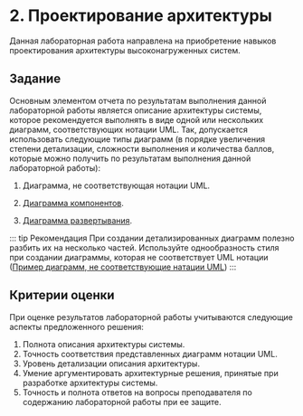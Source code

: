 # 2. Проектирование архитектуры

Данная лабораторная работа направлена на приобретение навыков проектирования архитектуры высоконагруженных систем.

## Задание

Основным элементом отчета по результатам выполнения данной лабораторной работы является описание архитектуры системы, которое рекомендуется выполнять в виде одной или нескольких диаграмм, соответствующих нотации UML. Так, допускается использовать следующие типы диаграмм (в порядке увеличения степени детализации, сложности выполнения и количества баллов, которые можно получить по результатам выполнения данной лабораторной работы):

1. Диаграмма, не соответствующая нотации UML.
1. [Диаграмма компонентов](https://drive.google.com/file/d/1qoTxBFyAIKRhoO7N9tBUer_Oz8oX1hlz/view?usp=drive_link).

1. [Диаграмма развертывания](https://drive.google.com/file/d/1qoTxBFyAIKRhoO7N9tBUer_Oz8oX1hlz/view?usp=drive_link).


::: tip Рекомендация
При создании детализированных диаграмм полезно разбить их на несколько частей. Используйте однообразность стиля при создании диаграммы, которая не соответствует UML нотации ([Пример диаграмм, не соответствующие натации UML](https://github.com/donnemartin/system-design-primer?tab=readme-ov-file))
:::

## Критерии оценки

При оценке результатов лабораторной работы учитываются следующие аспекты предложенного решения:

1. Полнота описания архитектуры системы.
1. Точность соответствия представленных диаграмм нотации UML.
1. Уровень детализации описания архитектуры.
1. Умение аргументировать архитектурные решения, принятые при разработке архитектуры системы.
1. Точность и полнота ответов на вопросы преподавателя по содержанию лабораторной работы при ее защите.
